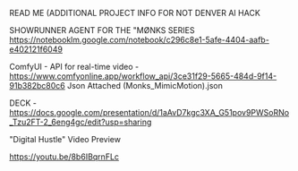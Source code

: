 READ ME (ADDITIONAL PROJECT INFO FOR NOT DENVER AI HACK

SHOWRUNNER AGENT FOR THE "MØNKS SERIES
https://notebooklm.google.com/notebook/c296c8e1-5afe-4404-aafb-e402121f6049

ComfyUI - API for real-time video -https://www.comfyonline.app/workflow_api/3ce31f29-5665-484d-9f14-91b382bc80c6
Json Attached (Monks_MimicMotion).json

DECK -https://docs.google.com/presentation/d/1aAvD7kgc3XA_G51pov9PWSoRNo_Tzu2FT-2_6eng4gc/edit?usp=sharing

"Digital Hustle" Video Preview

https://youtu.be/8b6IBqrnFLc
